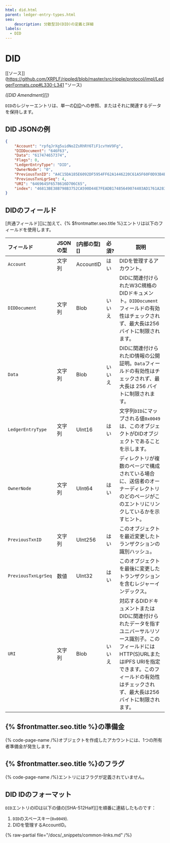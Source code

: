 ```yaml
---
html: did.html
parent: ledger-entry-types.html
seo:
    description: 分散型ID(DID)の定義と詳細
labels:
  - DID
---
```

# DID
[[ソース]](https://github.com/XRPLF/rippled/blob/master/src/ripple/protocol/impl/LedgerFormats.cpp#L330-L341 "ソース)

_([DID Amendment][])_

`DID`のレジャーエントリは、単一の[DID](../../../../concepts/decentralized-storage/decentralized-identifiers.md)への参照、またはそれに関連するデータを保持します。


## DID JSONの例

```json
{
    "Account": "rpfqJrXg5uidNo2ZsRhRY6TiF1cvYmV9Fg",
    "DIDDocument": "646F63",
    "Data": "617474657374",
    "Flags": 0,
    "LedgerEntryType": "DID",
    "OwnerNode": "0",
    "PreviousTxnID": "A4C15DA185E6092DF5954FF62A1446220C61A5F60F0D93B4B09F708778E41120",
    "PreviousTxnLgrSeq": 4,
    "URI": "6469645F6578616D706C65",
    "index": "46813BE38B798B3752CA590D44E7FEADB17485649074403AD1761A2835CE91FF"
}
```

## DIDのフィールド

[共通フィールド][]に加えて、{% $frontmatter.seo.title %}エントリは以下のフィールドを使用します。

| フィールド            | JSONの型  | [内部の型][] | 必須? | 説明  |
|:--------------------|:----------|:-----------|:------|--------------|
| `Account`           | 文字列     | AccountID  | はい   | DIDを管理するアカウント。 |
| `DIDDocument`       | 文字列     | Blob       | いいえ | DIDに関連付けられたW3C規格のDIDドキュメント。`DIDDocument`フィールドの有効性はチェックされず、最大長は256バイトに制限されます。 |
| `Data`              | 文字列     | Blob       | いいえ | DIDに関連付けられたID情報の公開証明。`Data`フィールドの有効性はチェックされず、最大長は 256 バイトに制限されます。 |
| `LedgerEntryType`   | 文字列     | UInt16     | はい   | 文字列`DID`にマップされる値`0x0049`は、このオブジェクトがDIDオブジェクトであることを示します。 |
| `OwnerNode`         | 文字列     | UInt64     | はい   | ディレクトリが複数のページで構成されている場合に、送信者のオーナーディレクトリのどのページがこのエントリにリンクしているかを示すヒント。 |
| `PreviousTxnID`     | 文字列     | UInt256    | はい   | このオブジェクトを最近変更したトランザクションの識別ハッシュ。 |
| `PreviousTxnLgrSeq` | 数値       | UInt32     | はい   | このオブジェクトを最後に変更したトランザクションを含むレジャーインデックス。 |
| `URI`               | 文字列     | Blob       | いいえ  | 対応するDIDドキュメントまたはDIDに関連付けられたデータを指すユニバーサルリソース識別子。このフィールドにはHTTP(S)URLまたはIPFS URIを指定できます。このフィールドの有効性はチェックされず、最大長は256バイトに制限されます。 |


## {% $frontmatter.seo.title %}の準備金

{% code-page-name /%}オブジェクトを作成したアカウントには、1つの所有者準備金が発生します。


## {% $frontmatter.seo.title %}のフラグ

{% code-page-name /%}エントリにはフラグが定義されていません。


## DID IDのフォーマット

`DID`エントリのIDは以下の値の[SHA-512Half][]を順番に連結したものです：

1. `DID`のスペースキー(`0x0049`).
2. DIDを管理するAccountID。

{% raw-partial file="/docs/_snippets/common-links.md" /%}
